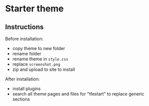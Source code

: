 # Starter theme

## Instructions

Before installation:
- copy theme to new folder
- rename folder
- rename theme in ``style.css``
- replace ``screenshot.png``
- zip and upload to site to install

After installation:
- install plugins
- search all theme pages and files for "tfestart" to replace generic sections
